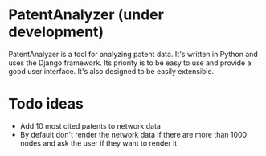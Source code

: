 # PatentAnalyzer (under development)

PatentAnalyzer is a tool for analyzing patent data. It's written in Python and uses the Django framework. Its priority is to be easy to use and provide a good user interface. It's also designed to be easily extensible. 

# Todo ideas
* Add 10 most cited patents to network data
* By default don't render the network data if there are more than 1000 nodes and ask the user if they want to render it